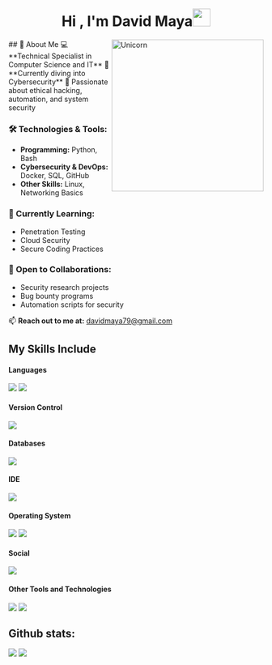 <h1 align="center">Hi , I'm David Maya<img src="https://media.giphy.com/media/hvRJCLFzcasrR4ia7z/giphy.gif" width="35"></h1>

<img align="right" width=300px alt="Unicorn" src="https://media1.giphy.com/media/v1.Y2lkPTc5MGI3NjExaHlsb3JqNXdneDQxcWg5YzVqOGxiYWM1a2U2a2F2eGZwMXBta3IzMCZlcD12MV9pbnRlcm5hbF9naWZfYnlfaWQmY3Q9Zw/77rvjVcaJr1BgKSXtR/giphy.gif" />
## 🚀 About Me  
💻 **Technical Specialist in Computer Science and IT**  
🎯 **Currently diving into Cybersecurity**  
🔎 Passionate about ethical hacking, automation, and system security  

### 🛠️ Technologies & Tools:  
- **Programming:** Python, Bash  
- **Cybersecurity & DevOps:** Docker, SQL, GitHub  
- **Other Skills:** Linux, Networking Basics  

### 🌱 Currently Learning:  
- Penetration Testing  
- Cloud Security  
- Secure Coding Practices  

### 🤝 Open to Collaborations:  
- Security research projects  
- Bug bounty programs  
- Automation scripts for security  

📫 **Reach out to me at:** [davidmaya79@gmail.com](davidmaya79@gmail.com)  
## My Skills Include

<h4> Languages </h4>
<span> 
  
  
  <img src="https://img.shields.io/badge/python-3670A0?style=for-the-badge&logo=python&logoColor=ffdd54">
  <img src="https://img.shields.io/badge/bash_script-%23121011.svg?style=for-the-badge&logo=gnu-bash&logoColor=white">
   
</span>

<h4> Version Control </h4>
<span>
  <img src="https://img.shields.io/badge/github-%23121011.svg?style=for-the-badge&logo=github&logoColor=white">
</span>

<h4> Databases </h4>
<span>
  <img src="https://img.shields.io/badge/mysql-4479A1.svg?style=for-the-badge&logo=mysql&logoColor=white">
</span>

<h4> IDE </h4>
<span>
 <img src="https://img.shields.io/badge/Visual_Studio_Code-0078D4?style=for-the-badge&logo=visual%20studio%20code&logoColor=white">

<h4> Operating System </h4>
<span>
  <img src="https://img.shields.io/badge/Kali-268BEE?style=for-the-badge&logo=kalilinux&logoColor=white">
  <img src="https://img.shields.io/badge/Linux-FCC624?style=for-the-badge&logo=linux&logoColor=black">

</span>

<h4> Social </h4>
<span>
  <img src="https://img.shields.io/badge/linkedin-%230077B5.svg?style=for-the-badge&logo=linkedin&logoColor=white">
 

</span>
<h4> Other Tools and Technologies </h4>
<span>
  <img src="https://img.shields.io/badge/docker-%230db7ed.svg?style=for-the-badge&logo=docker&logoColor=white">
  <img src="https://img.shields.io/badge/Xampp-F37623?style=for-the-badge&logo=xampp&logoColor=white">

</span>
<h2>Github stats:</h2> 

[![](https://github-readme-stats.vercel.app/api?username=h4k4riel&show_icons=true&theme=tokyonight&hide_border=true&locale=en)](https://github.com/h4k4riel)
[![](https://github-readme-streak-stats.herokuapp.com/?user=h4k4riel&theme=material-palenight)](https://github.com/h4k4riel)
</div>

